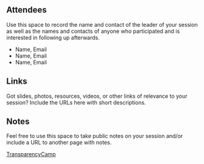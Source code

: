 ## Attendees

Use this space to record the name and contact of the leader of your session as well as the names and contacts of anyone who participated and is interested in following up afterwards.

- Name, Email
- Name, Email
- Name, Email

## Links

Got slides, photos, resources, videos, or other links of relevance to your session? Include the URLs here with short descriptions.

## Notes

Feel free to use this space to take public notes on your session and/or include a URL to another page with notes.

[TransparencyCamp](http://transparencycamp.org)